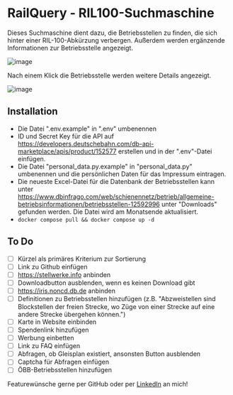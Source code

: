 # RailQuery - RIL100-Suchmaschine

Dieses Suchmaschine dient dazu, die Betriebsstellen zu finden, die sich hinter einer RIL-100-Abkürzung verbergen. Außerdem werden ergänzende Informationen zur Betriebsstelle angezeigt.

![image](https://github.com/user-attachments/assets/ef4c4c75-af26-46e0-a68c-41a0384e9ae5)

Nach einem Klick die Betriebsstelle werden weitere Details angezeigt.

![image](https://github.com/user-attachments/assets/8e6cccb4-ed73-49a8-9cc4-b5f824e9f5b8)

## Installation
- Die Datei ".env.example" in ".env" umbenennen
- ID und Secret Key für die API auf https://developers.deutschebahn.com/db-api-marketplace/apis/product/152577 erstellen und in der ".env"-Datei einfügen.
- Die Datei "personal_data.py.example" in "personal_data.py" umbenennen und die persönlichen Daten für das Impressum eintragen.
- Die neueste Excel-Datei für die Datenbank der Betriebsstellen kann unter https://www.dbinfrago.com/web/schienennetz/betrieb/allgemeine-betriebsinformationen/betriebsstellen-12592996 unter "Downloads" gefunden werden. Die Datei wird am Monatsende aktualisiert.
- `docker compose pull && docker compose up -d`

## To Do
- [ ] Kürzel als primäres Kriterium zur Sortierung
- [ ] Link zu Github einfügen
- [ ] https://stellwerke.info anbinden
- [ ] Downloadbutton ausblenden, wenn es keinen Download gibt
- [ ] https://iris.noncd.db.de anbinden
- [ ] Definitionen zu Betriebsstellen hinzufügen (z.B. "Abzweistellen sind Blockstellen der freien Strecke, wo Züge von einer Strecke auf eine andere Strecke übergehen können.")
- [ ] Karte in Website einbinden
- [ ] Spendenlink hinzufügen
- [ ] Werbung einbetten
- [ ] Link zu FAQ einfügen
- [ ] Abfragen, ob Gleisplan existiert, ansonsten Button ausblenden
- [ ] Captcha für Abfragen einfügen
- [ ] ÖBB-Betriebsstellen hinzufügen

Featurewünsche gerne per GitHub oder per [LinkedIn](https://www.linkedin.com/in/nicolas-bartels/) an mich!